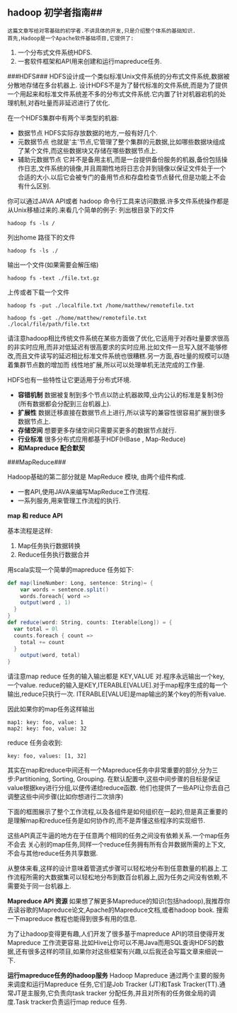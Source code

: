 ## hadoop 初学者指南##
    这篇文章写给对零基础的初学者.不讲具体的开发,只是介绍整个体系的基础知识.
    首先,Hadoop是一个Apache软件基础项目,它提供了:
1. 一个分布式文件系统HDFS.
2. 一套软件框架和API用来创建和运行mapreduce任务.

###HDFS###
HDFS设计成一个类似标准Unix文件系统的分布式文件系统,数据被分散地存储在多台机器上.
设计HDFS不是为了替代标准的文件系统,而是为了提供一个用起来和标准文件系统差不多的分布式文件系统.它内置了针对机器宕机的处理机制,对吞吐量而非延迟进行了优化.

在一个HDFS集群中有两个半类型的机器:
- 数据节点 HDFS实际存放数据的地方,一般有好几个.
- 元数据节点 也就是'主'节点,它管理了整个集群的元数据,比如哪些数据块组成了某个文件,而这些数据块又存储在哪些数据节点上.
- 辅助元数据节点 它并不是备用主机,而是一台提供备份服务的机器,备份包括操作日志,文件系统的镜像,并且周期性地将日志合并到镜像以保证文件处于一个合适的大小.以后它会被专门的备用节点和存盘检查节点替代,但是功能上不会有什么区别.

你可以通过JAVA API或者 hadoop 命令行工具来访问数据.许多文件系统操作都是从Unix移植过来的.来看几个简单的例子:
列出根目录下的文件

`hadoop fs -ls /`

列出home 路径下的文件

`hadoop fs -ls ./`

输出一个文件(如果需要会解压缩)

`hadoop fs -text ./file.txt.gz`

上传或者下载一个文件
```
hadoop fs -put ./localfile.txt /home/matthew/remotefile.txt

hadoop fs -get ./home/matthew/remotefile.txt ./local/file/path/file.txt
```
请注意hadoop相比传统文件系统在某些方面做了优化,它适用于对吞吐量要求很高的非实时应用,而非对低延迟有很高要求的实时应用.比如文件一旦写入就不能够修改,而且文件读写的延迟相比标准文件系统也很糟糕.另一方面,吞吐量的规模可以随着集群节点数的增加而
线性地扩展,所以可以处理单机无法完成的工作量.

HDFS也有一些特性让它更适用于分布式环境.

- **容错机制** 数据被复制到多个节点以防止机器故障,业内公认的标准是复制3份(所有数据都会分配到三台机器上).
- **扩展性** 数据迁移直接在数据节点上进行,所以读写的兼容性很容易扩展到很多数据节点上. 
- **存储空间** 想要更多存储空间只需要买更多的数据节点就行.
- **行业标准** 很多分布式应用都基于HDF(HBase , Map-Reduce) 
- **和Mapreduce 配合默契**

###MapReduce###

Hadoop基础的第二部分就是 MapReduce 模块, 由两个组件构成.
- 一套API,使用JAVA来编写MapReduce工作流程.
- 一系列服务,用来管理工作流程的执行.

**map 和 reduce API**

基本流程是这样:
1. Map任务执行数据转换
2. Reduce任务执行数据合并

用scala实现一个简单的mapreduce 任务如下:
```scala
def map(lineNumber: Long, sentence: String)= {
    var words = sentence.split()
    words.foreach{ word => 
	output(word , 1)
  }
}
def reduce(word: String, counts: Iterable[Long]) = {
  var total = 0l
  counts.foreach { count => 
    total += count
  }
    output(word, total)
}
```
请注意map reduce 任务的输入输出都是 KEY,VALUE 对.程序永远输出一个key,一个value.
reduce的输入是KEY,ITERABLE[VALUE].对于map程序生成的每一个输出,reduce只执行一次.
ITERABLE[VALUE]是map输出的某个key的所有value.

因此如果你的map任务这样输出

```
map1: key: foo, value: 1
map2: key: foo, value: 32
```
reduce 任务会收到:

```
key: foo, values: [1, 32]
```
其实在map和reduce中间还有一个Mapreduce任务中非常重要的部分,分为三步:Partitioning, Sorting, Grouping. 在默认配置中,这些中间步骤的目标是保证value根据key进行分组,以便传递给reduce函数. 他们也提供了一些API让你去自己调整这些中间步骤(比如你想进行二次排序)

下面的框图展示了整个工作流程,以及各组件是如何组织在一起的,但是真正重要的是理解map和reduce任务是如何协作的,而不是弄懂这些程序的实现细节.

这些API真正牛逼的地方在于任意两个相同的任务之间没有依赖关系.一个map任务不会去
关心别的map任务,同样一个reduce任务拥有所有合并数据所需的上下文,不会与其他reduce任务共享数据.

从整体来看,这样的设计意味着管道式步骤可以轻松地分布到任意数量的机器上.工作流程所需的大数据集可以轻松地分布到数百台机器上,因为任务之间没有依赖,不需要处于同一台机器上.

**Mapreduce API 资源**
如果想了解更多Mapreduce的知识(包括hadoop),我推荐你去读谷歌的Mapreduce论文,Apache的Mapreduce文档,或者hadoop book. 搜索一下mapreduce 教程也能得到很多有用的信息.

为了让hadoop变得更有趣,人们开发了很多基于mapreduce API的项目使得开发Mapreduce 工作流更容易.比如Hive让你可以不用Java而用SQL查询HDFS的数据,还有很多这样的项目,如果你对这些框架有兴趣,以后我还会写篇文章来细说一下.

**运行mapreduce任务的hadoop服务**
Hadoop Mapreduce 通过两个主要的服务来调度和运行Mapreduce 任务,它们是Job Tracker
(JT)和Task Tracker(TT).通常JT是主服务,它负责向task tracker 分配任务,并且对所有的任务做全局的调度.Task tracker负责运行map reduce 任务.


















